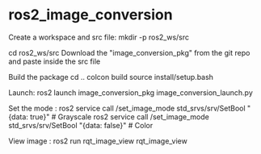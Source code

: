 # ros2_image_conversion

Create a workspace and src file:
  mkdir -p ros2_ws/src

cd ros2_ws/src 
Download the "image_conversion_pkg" from the git repo and paste inside the src file

Build the package 
cd ..
colcon build 
source install/setup.bash 

Launch:
  ros2 launch image_conversion_pkg image_conversion_launch.py

Set the mode :
  ros2 service call /set_image_mode std_srvs/srv/SetBool "{data: true}"  # Grayscale
  ros2 service call /set_image_mode std_srvs/srv/SetBool "{data: false}" # Color

View image :
  ros2 run rqt_image_view rqt_image_view
